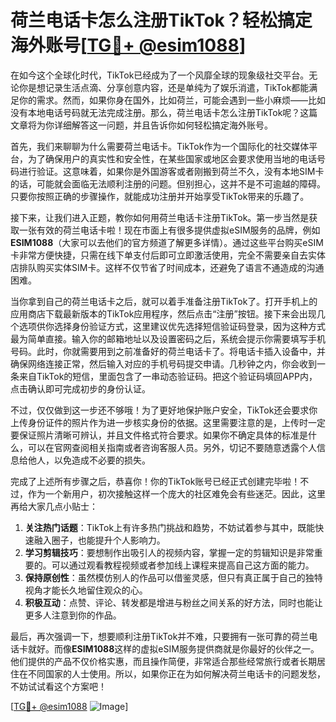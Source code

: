 # 荷兰电话卡怎么注册TikTok？轻松搞定海外账号[[TG💪+ @esim1088](https://t.me/s/esim1088)]

在如今这个全球化时代，TikTok已经成为了一个风靡全球的现象级社交平台。无论你是想记录生活点滴、分享创意内容，还是单纯为了娱乐消遣，TikTok都能满足你的需求。然而，如果你身在国外，比如荷兰，可能会遇到一些小麻烦——比如没有本地电话号码就无法完成注册。那么，荷兰电话卡怎么注册TikTok呢？这篇文章将为你详细解答这一问题，并且告诉你如何轻松搞定海外账号。

首先，我们来聊聊为什么需要荷兰电话卡。TikTok作为一个国际化的社交媒体平台，为了确保用户的真实性和安全性，在某些国家或地区会要求使用当地的电话号码进行验证。这意味着，如果你是外国游客或者刚搬到荷兰不久，没有本地SIM卡的话，可能就会面临无法顺利注册的问题。但别担心，这并不是不可逾越的障碍。只要你按照正确的步骤操作，就能成功注册并开始享受TikTok带来的乐趣了。

接下来，让我们进入正题，教你如何用荷兰电话卡注册TikTok。第一步当然是获取一张有效的荷兰电话卡啦！现在市面上有很多提供虚拟eSIM服务的品牌，例如**ESIM1088**（大家可以去他们的官方频道了解更多详情）。通过这些平台购买eSIM卡非常方便快捷，只需在线下单支付后即可立即激活使用，完全不需要亲自去实体店排队购买实体SIM卡。这样不仅节省了时间成本，还避免了语言不通造成的沟通困难。

当你拿到自己的荷兰电话卡之后，就可以着手准备注册TikTok了。打开手机上的应用商店下载最新版本的TikTok应用程序，然后点击“注册”按钮。接下来会出现几个选项供你选择身份验证方式，这里建议优先选择短信验证码登录，因为这种方式最为简单直接。输入你的邮箱地址以及设置密码之后，系统会提示你需要填写手机号码。此时，你就需要用到之前准备好的荷兰电话卡了。将电话卡插入设备中，并确保网络连接正常，然后输入对应的手机号码提交申请。几秒钟之内，你会收到一条来自TikTok的短信，里面包含了一串动态验证码。把这个验证码填回APP内，点击确认即可完成初步的身份认证。

不过，仅仅做到这一步还不够哦！为了更好地保护账户安全，TikTok还会要求你上传身份证件的照片作为进一步核实身份的依据。这里需要注意的是，上传时一定要保证照片清晰可辨认，并且文件格式符合要求。如果你不确定具体的标准是什么，可以在官网查阅相关指南或者咨询客服人员。另外，切记不要随意透露个人信息给他人，以免造成不必要的损失。

完成了上述所有步骤之后，恭喜你！你的TikTok账号已经正式创建完毕啦！不过，作为一个新用户，初次接触这样一个庞大的社区难免会有些迷茫。因此，这里再给大家几点小贴士：

1. **关注热门话题**：TikTok上有许多热门挑战和趋势，不妨试着参与其中，既能快速融入圈子，也能提升个人影响力。
2. **学习剪辑技巧**：要想制作出吸引人的视频内容，掌握一定的剪辑知识是非常重要的。可以通过观看教程视频或者参加线上课程来提高自己这方面的能力。
3. **保持原创性**：虽然模仿别人的作品可以借鉴灵感，但只有真正属于自己的独特视角才能长久地留住观众的心。
4. **积极互动**：点赞、评论、转发都是增进与粉丝之间关系的好方法，同时也能让更多人注意到你的作品。

最后，再次强调一下，想要顺利注册TikTok并不难，只要拥有一张可靠的荷兰电话卡就好。而像**ESIM1088**这样的虚拟eSIM服务提供商就是你最好的伙伴之一。他们提供的产品不仅价格实惠，而且操作简便，非常适合那些经常旅行或者长期居住在不同国家的人士使用。所以，如果你正在为如何解决荷兰电话卡的问题发愁，不妨试试看这个方案吧！

[[TG💪+ @esim1088](https://t.me/s/esim1088) ![Image](https://i.postimg.cc/4NQfJmqS/Snipaste-2025-05-13-00-14-12.png)]